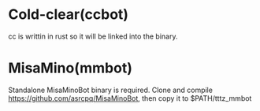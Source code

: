 # Cold-clear(ccbot)

cc is writtin in rust so it will be linked into the binary.

# MisaMino(mmbot)

Standalone MisaMinoBot binary is required.
Clone and compile https://github.com/asrcpq/MisaMinoBot,
then copy it to $PATH/tttz\_mmbot
